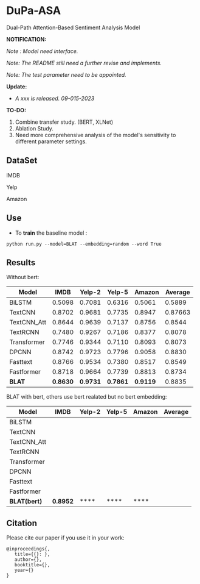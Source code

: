 # DuPa-ASA
 Dual-Path Attention-Based Sentiment Analysis Model

**NOTIFICATION:**

_Note : Model need interface._

*Note: The README still need a further revise and implements.* 

*Note: The test parameter need to be appointed.*

__Update:__

* *A xxx is released. 09-015-2023*

**TO-DO:**

1. Combine transfer study. (BERT, XLNet)
2. Ablation Study.
3. Need more comprehensive analysis of the model's sensitivity to different parameter settings.

## DataSet

IMDB

Yelp

Amazon

## Use

* To **train** the  baseline model :

```shell
python run.py --model=BLAT --embedding=random --word True
```

## Results

Without bert:

| Model       | IMDB       | Yelp-2     | Yelp-5     | Amazon     | Average |
| ----------- | ---------- | ---------- | ---------- | ---------- | ------- |
| BiLSTM      | 0.5098     | 0.7081     | 0.6316     | 0.5061     | 0.5889  |
| TextCNN     | 0.8702     | 0.9681     | 0.7735     | 0.8947     | 0.87663 |
| TextCNN_Att | 0.8644     | 0.9639     | 0.7137     | 0.8756     | 0.8544  |
| TextRCNN    | 0.7480     | 0.9267     | 0.7186     | 0.8377     | 0.8078  |
| Transformer | 0.7746     | 0.9344     | 0.7110     | 0.8093     | 0.8073  |
| DPCNN       | 0.8742     | 0.9723     | 0.7796     | 0.9058     | 0.8830  |
| Fasttext    | 0.8766     | 0.9534     | 0.7380     | 0.8517     | 0.8549  |
| Fastformer  | 0.8718     | 0.9664     | 0.7739     | 0.8813     | 0.8734  |
| **BLAT**    | **0.8630** | **0.9731** | **0.7861** | **0.9119** | 0.8835  |

BLAT with bert, others use bert realated but no bert embedding:

| Model          | IMDB       | Yelp-2 | Yelp-5 | Amazon | Average |
| -------------- | ---------- | ------ | ------ | ------ | ------- |
| BiLSTM         |            |        |        |        |         |
| TextCNN        |            |        |        |        |         |
| TextCNN_Att    |            |        |        |        |         |
| TextRCNN       |            |        |        |        |         |
| Transformer    |            |        |        |        |         |
| DPCNN          |            |        |        |        |         |
| Fasttext       |            |        |        |        |         |
| Fastformer     |            |        |        |        |         |
| **BLAT(bert)** | **0.8952** | ****   | ****   | ****   |         |

## Citation

Please cite our paper if you use it in your work:

```shell
@inproceedings{,
   title={{}: },
   author={},
   booktitle={},
   year={}
}
```
